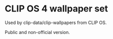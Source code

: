 # CLIP OS 4 wallpaper set

Used by clip-data/clip-wallpapers from CLIP OS.

Public and non-official version.
